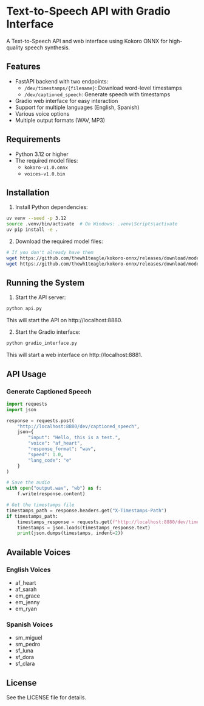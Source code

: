 # Text-to-Speech API with Gradio Interface

A Text-to-Speech API and web interface using Kokoro ONNX for high-quality speech synthesis.

## Features

- FastAPI backend with two endpoints:
  - `/dev/timestamps/{filename}`: Download word-level timestamps
  - `/dev/captioned_speech`: Generate speech with timestamps
- Gradio web interface for easy interaction
- Support for multiple languages (English, Spanish)
- Various voice options 
- Multiple output formats (WAV, MP3)

## Requirements

- Python 3.12 or higher
- The required model files:
  - `kokoro-v1.0.onnx`
  - `voices-v1.0.bin`

## Installation

1. Install Python dependencies:

```bash
uv venv --seed -p 3.12
source .venv/bin/activate  # On Windows: .venv\Scripts\activate
uv pip install -e .
```

2. Download the required model files:

```bash
# If you don't already have them
wget https://github.com/thewh1teagle/kokoro-onnx/releases/download/model-files-v1.0/kokoro-v1.0.onnx
wget https://github.com/thewh1teagle/kokoro-onnx/releases/download/model-files-v1.0/voices-v1.0.bin
```

## Running the System

1. Start the API server:

```bash
python api.py
```

This will start the API on http://localhost:8880.

2. Start the Gradio interface:

```bash
python gradio_interface.py
```

This will start a web interface on http://localhost:8881.

## API Usage

### Generate Captioned Speech

```python
import requests
import json

response = requests.post(
    "http://localhost:8880/dev/captioned_speech",
    json={
        "input": "Hello, this is a test.",
        "voice": "af_heart",
        "response_format": "wav",
        "speed": 1.0,
        "lang_code": "e"
    }
)

# Save the audio
with open("output.wav", "wb") as f:
    f.write(response.content)

# Get the timestamps file
timestamps_path = response.headers.get("X-Timestamps-Path")
if timestamps_path:
    timestamps_response = requests.get(f"http://localhost:8880/dev/timestamps/{timestamps_path}")
    timestamps = json.loads(timestamps_response.text)
    print(json.dumps(timestamps, indent=2))
```

## Available Voices

### English Voices
- af_heart
- af_sarah
- em_grace
- em_jenny
- em_ryan

### Spanish Voices
- sm_miguel
- sm_pedro
- sf_luna
- sf_dora
- sf_clara

## License

See the LICENSE file for details.